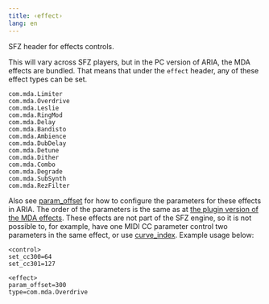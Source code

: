 ```yaml
---
title: ‹effect›
lang: en
---
```

SFZ header for effects controls.

This will vary across SFZ players, but in the PC version of ARIA,
the MDA effects are bundled. That means that under the `effect` header,
any of these effect types can be set.

```
com.mda.Limiter
com.mda.Overdrive
com.mda.Leslie
com.mda.RingMod
com.mda.Delay
com.mda.Bandisto
com.mda.Ambience
com.mda.DubDelay
com.mda.Detune
com.mda.Dither
com.mda.Combo
com.mda.Degrade
com.mda.SubSynth
com.mda.RezFilter
```

Also see [param_offset] for how to
configure the parameters for these effects in ARIA.
The order of the parameters is the same as at [the plugin version of the MDA effects].
These effects are not part of the SFZ engine, so it is not possible to, for
example, have one MIDI CC parameter control two parameters in the same effect,
or use [curve_index]. Example usage below:

```
<control>
set_cc300=64
set_cc301=127

<effect>
param_offset=300
type=com.mda.Overdrive
```

[curve_index]:  /headers/curve
[param_offset]: /opcodes/param_offset
[the plugin version of the MDA effects]: http://mda.smartelectronix.com/
